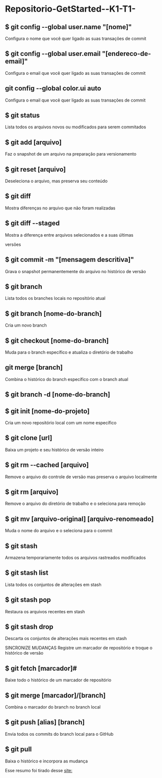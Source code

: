 # Repositorio-GetStarted--K1-T1-



## $ git config --global user.name "[nome]"
Configura o nome que você quer ligado as suas transações de
commit

## $ git config --global user.email "[endereco-de-email]"
Configura o email que você quer ligado as suas transações de commit

##  git config --global color.ui auto
Configura o email que você quer ligado as suas transações de commit



## $ git status
Lista todos os arquivos novos ou modificados para serem commitados

## $ git add [arquivo]
Faz o snapshot de um arquivo na preparação para versionamento

## $ git reset [arquivo]
Deseleciona o arquivo, mas preserva seu conteúdo

## $ git diff
Mostra diferenças no arquivo que não foram realizadas

## $ git diff --staged
Mostra a diferença entre arquivos selecionados e a suas últimas

versões
## $ git commit -m "[mensagem descritiva]"
Grava o snapshot permanentemente do arquivo no histórico de versão

## $ git branch
Lista todos os branches locais no repositório atual

## $ git branch [nome-do-branch]
Cria um novo branch

## $ git checkout [nome-do-branch]
Muda para o branch específico e atualiza o diretório de trabalho

##  git merge [branch]
Combina o histórico do branch específico com o branch atual

## $ git branch -d [nome-do-branch]

## $ git init [nome-do-projeto]
Cria um novo repositório local com um nome específico

## $ git clone [url]
Baixa um projeto e seu histórico de versão inteiro


## $ git rm --cached [arquivo]
Remove o arquivo do controle de versão mas preserva o arquivo
localmente

## $ git rm [arquivo]
Remove o arquivo do diretório de trabalho e o seleciona para remoção

## $ git mv [arquivo-original] [arquivo-renomeado]
Muda o nome do arquivo e o seleciona para o commit



## $ git stash
Armazena temporariamente todos os arquivos rastreados modificados

## $ git stash list
Lista todos os conjuntos de alterações em stash

## $ git stash pop
Restaura os arquivos recentes em stash

## $ git stash drop
Descarta os conjuntos de alterações mais recentes em stash


SINCRONIZE MUDANÇAS
Registre um marcador de repositório e troque o histórico de versão

## $ git fetch [marcador]#
Baixe todo o histórico de um marcador de repositório

## $ git merge [marcador]/[branch]
Combina o marcador do branch no branch local

## $ git push [alias] [branch]
Envia todos os commits do branch local para o GitHub

## $ git pull
Baixa o histórico e incorpora as mudança

Esse resumo foi tirado desse [site:](https://training.github.com/downloads/pt_BR/github-git-cheat-sheet.pdf)
